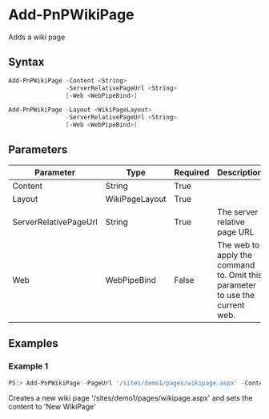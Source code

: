 # Add-PnPWikiPage
Adds a wiki page
## Syntax
```powershell
Add-PnPWikiPage -Content <String>
                -ServerRelativePageUrl <String>
                [-Web <WebPipeBind>]
```


```powershell
Add-PnPWikiPage -Layout <WikiPageLayout>
                -ServerRelativePageUrl <String>
                [-Web <WebPipeBind>]
```


## Parameters
Parameter|Type|Required|Description
---------|----|--------|-----------
|Content|String|True||
|Layout|WikiPageLayout|True||
|ServerRelativePageUrl|String|True|The server relative page URL|
|Web|WebPipeBind|False|The web to apply the command to. Omit this parameter to use the current web.|
## Examples

### Example 1
```powershell
PS:> Add-PnPWikiPage -PageUrl '/sites/demo1/pages/wikipage.aspx' -Content 'New WikiPage'
```
Creates a new wiki page '/sites/demo1/pages/wikipage.aspx' and sets the content to 'New WikiPage'
